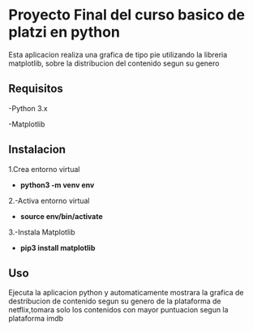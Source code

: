 # Proyecto Final del curso basico de platzi en python
Esta aplicacion realiza una grafica de tipo pie utilizando la libreria matplotlib, sobre la distribucion del contenido segun su genero

## Requisitos

-Python 3.x

-Matplotlib

## Instalacion

1.Crea entorno virtual 
- **python3 -m venv env**

2.-Activa entorno virtual
- **source env/bin/activate**

3.-Instala Matplotlib
- **pip3 install matplotlib**

## Uso

Ejecuta la aplicacion python y automaticamente mostrara la grafica de destribucion de contenido segun su genero de la plataforma de netflix,tomara solo los contenidos con mayor puntuacion segun la plataforma imdb
